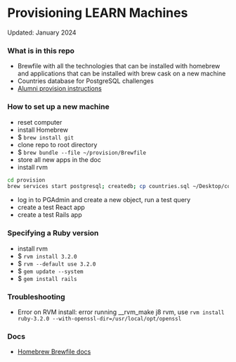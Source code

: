 # Provisioning LEARN Machines

Updated: January 2024

### What is in this repo

- Brewfile with all the technologies that can be installed with homebrew and applications that can be installed with brew cask on a new machine
- Countries database for PostgreSQL challenges
- [Alumni provision instructions](./alumni-provision.md)

### How to set up a new machine

- reset computer
- install Homebrew
- $ `brew install git`
- clone repo to root directory
- $ `brew bundle --file ~/provision/Brewfile`
- store all new apps in the doc
- install rvm

```bash
cd provision
brew services start postgresql; createdb; cp countries.sql ~/Desktop/countries.sql; psql -c "create database countries"; psql countries < ~/Desktop/countries.sql
```

- log in to PGAdmin and create a new object, run a test query
- create a test React app
- create a test Rails app

### Specifying a Ruby version

- install rvm
- $ `rvm install 3.2.0`
- $ `rvm --default use 3.2.0`
- $ `gem update --system`
- $ `gem install rails`

### Troubleshooting
- Error on RVM install: error running __rvm_make j8 rvm, use `rvm install ruby-3.2.0 --with-openssl-dir=/usr/local/opt/openssl`

### Docs

- [Homebrew Brewfile docs](https://homebrew-file.readthedocs.io/en/latest/getting_started.html)
